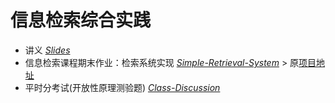 # 信息检索综合实践

- 讲义 *[Slides](Slides/)*
- 信息检索课程期末作业：检索系统实现 *[Simple-Retrieval-System](Simple-Retrieval-System/)*  > 原[项目地址](https://github.com/HolgerZhang/Simple-Retrieval-System)
- 平时分考试(开放性原理测验题) *[Class-Discussion](Class-Discussion/)* 

